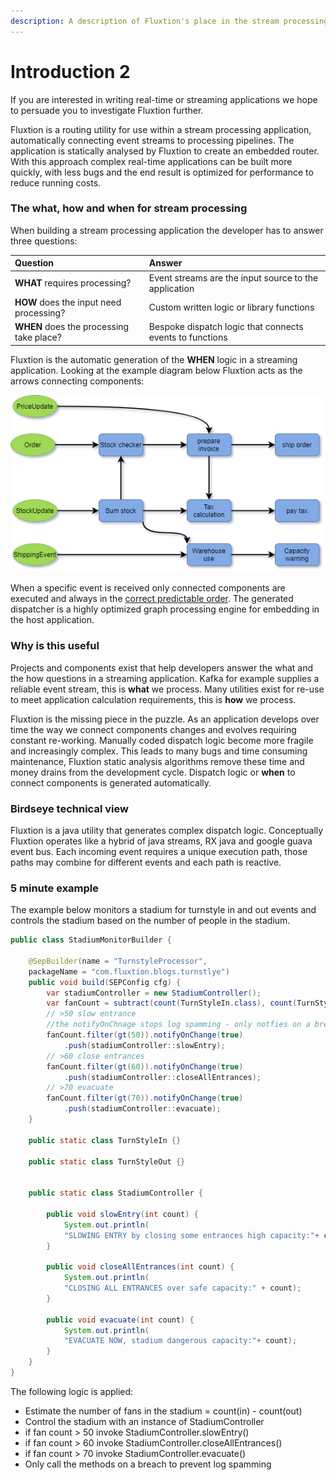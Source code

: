 ```yaml
---
description: A description of Fluxtion's place in the stream processing environment
---
```


# Introduction 2

If you are interested in writing real-time or streaming applications we hope to persuade you to investigate Fluxtion further.

Fluxtion is a  routing utility for use within a stream processing application, automatically connecting event streams to processing pipelines. The application is statically analysed by Fluxtion to create an embedded router. With this approach complex real-time applications can be built more quickly, with less bugs and the end result is optimized for performance to reduce running costs. 

### The what, how and when for stream processing

When building a stream processing application the developer has to answer three questions:

| Question | Answer |
| :--- | :--- |
| **WHAT**  requires processing? | Event streams are the input source to the application  |
| **HOW**  does the input need processing? | Custom written logic or library functions |
| **WHEN** does the processing take place? | Bespoke dispatch logic that connects events to functions |

Fluxtion is the automatic generation of the **WHEN** logic in a streaming application. Looking at the example diagram below Fluxtion acts as the arrows connecting components:

![](.gitbook/assets/flow-processing-example.png)

When a specific event is received only connected components are executed and  always in the [correct predictable order](https://www.geeksforgeeks.org/topological-sorting/). The generated dispatcher is a highly optimized graph processing engine for embedding in the host application.

### Why is this useful

Projects and components exist that help developers answer the what and the how questions in a streaming application. Kafka for example supplies a reliable event stream, this is **what** we process. Many utilities exist for re-use to meet application calculation requirements, this is **how** we process. 

Fluxtion is the missing piece in the puzzle. As an application develops over time the way we connect components changes and evolves requiring constant re-working. Manually coded dispatch logic become more fragile and increasingly complex. This leads to many bugs and time consuming maintenance, Fluxtion static analysis algorithms remove these time and money drains from the development cycle. Dispatch logic or **when** to connect components is generated automatically.  

### Birdseye technical view

Fluxtion is a java utility that generates complex dispatch logic. Conceptually Fluxtion operates like a hybrid of java streams, RX java and google guava event bus. Each incoming event requires a unique execution path, those paths may combine for different events and each path is reactive.  

### 5 minute example

The example below monitors a stadium for turnstyle in and out events and controls the stadium based on the number of people in the stadium.   

```java
public class StadiumMonitorBuilder {

    @SepBuilder(name = "TurnstyleProcessor", 
    packageName = "com.fluxtion.blogs.turnstlye")
    public void build(SEPConfig cfg) {
        var stadiumController = new StadiumController(); 
        var fanCount = subtract(count(TurnStyleIn.class), count(TurnStyleOut.class)).id("fanCount");
        // >50 slow entrance 
        //the notifyOnChnage stops log spamming - only notfies on a breach
        fanCount.filter(gt(50)).notifyOnChange(true)
            .push(stadiumController::slowEntry);
        // >60 close entrances  
        fanCount.filter(gt(60)).notifyOnChange(true)
            .push(stadiumController::closeAllEntrances);
        // >70 evacuate 
        fanCount.filter(gt(70)).notifyOnChange(true)
            .push(stadiumController::evacuate);
    }

    public static class TurnStyleIn {}

    public static class TurnStyleOut {}


    public static class StadiumController {

        public void slowEntry(int count) {
            System.out.println(
            "SLOWING ENTRY by closing some entrances high capacity:"+ count);
        }

        public void closeAllEntrances(int count) {
            System.out.println(
            "CLOSING ALL ENTRANCES over safe capacity:" + count);
        }

        public void evacuate(int count) {
            System.out.println(
            "EVACUATE NOW, stadium dangerous capacity:"+ count);
        }
    }
}
```

The following logic is applied:

* Estimate the number of fans in the stadium = count\(in\) - count\(out\) 
* Control the stadium with an instance of StadiumController
* if fan count &gt; 50 invoke StadiumController.slowEntry\(\)
* if fan count &gt; 60 invoke StadiumController.closeAllEntrances\(\)
* if fan count &gt; 70 invoke StadiumController.evacuate\(\)
* Only call the methods on a breach to prevent log spamming

